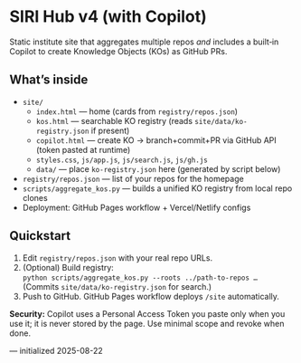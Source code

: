 # SIRI Hub v4 (with Copilot)
Static institute site that aggregates multiple repos *and* includes a built‑in Copilot to create Knowledge Objects (KOs) as GitHub PRs.

## What’s inside
- `site/`
  - `index.html` — home (cards from `registry/repos.json`)
  - `kos.html` — searchable KO registry (reads `site/data/ko-registry.json` if present)
  - `copilot.html` — create KO → branch+commit+PR via GitHub API (token pasted at runtime)
  - `styles.css`, `js/app.js`, `js/search.js`, `js/gh.js`
  - `data/` — place `ko-registry.json` here (generated by script below)
- `registry/repos.json` — list of your repos for the homepage
- `scripts/aggregate_kos.py` — builds a unified KO registry from local repo clones
- Deployment: GitHub Pages workflow + Vercel/Netlify configs

## Quickstart
1) Edit `registry/repos.json` with your real repo URLs.  
2) (Optional) Build registry:  
   `python scripts/aggregate_kos.py --roots ../path-to-repos …`  
   (Commits `site/data/ko-registry.json` for search.)  
3) Push to GitHub. GitHub Pages workflow deploys `/site` automatically.

**Security:** Copilot uses a Personal Access Token you paste only when you use it; it is never stored by the page. Use minimal scope and revoke when done.

— initialized 2025-08-22
